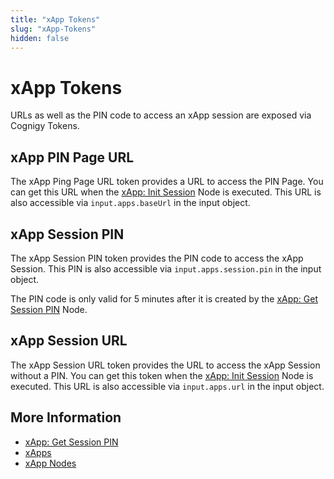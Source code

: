```yaml
---
title: "xApp Tokens" 
slug: "xApp-Tokens" 
hidden: false
---
```


# xApp Tokens

URLs as well as the PIN code to access an xApp session are exposed via Cognigy Tokens.

## xApp PIN Page URL	

The xApp Ping Page URL token provides a URL to access the PIN Page.
You can get this URL when the [xApp: Init Session](../nodes/xApp/init-xApp-session.md#by-entering-a-pin-code)  Node is executed.
This URL is also accessible via `input.apps.baseUrl` in the input object.

## xApp Session PIN

The xApp Session PIN token provides the PIN code to access the xApp Session.
This PIN is also accessible via `input.apps.session.pin` in the input object.

The PIN code is only valid for 5 minutes after it is created by the [xApp: Get Session PIN](../nodes/xApp/get-xApp-session-PIN.md) Node.

## xApp Session URL

The xApp Session URL token provides the URL to access the xApp Session without a PIN.
You can get this token
when the [xApp: Init Session](../nodes/xApp/init-xApp-session.md#without-entering-a-pin-code) Node is executed.
This URL is also accessible via `input.apps.url` in the input object.

## More Information

- [xApp: Get Session PIN](../nodes/xApp/get-xApp-session-PIN.md) 
- [xApps](overview.md)
- [xApp Nodes](../nodes/xApp/overview.md)